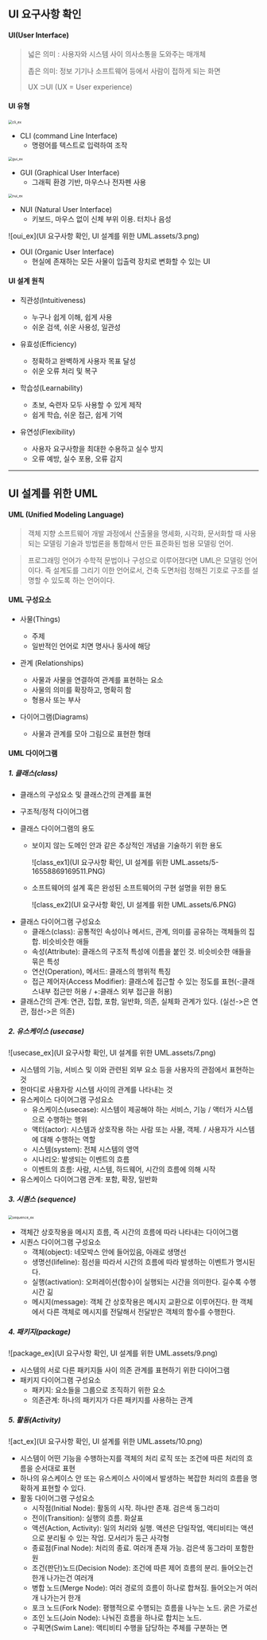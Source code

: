 ## UI 요구사항 확인

#### UI(User Interface)

> 넓은 의미 : 사용자와 시스템 사이 의사소통을 도와주는 매개체
>
> 좁은 의미: 정보 기기나 소프트웨어 등에서 사람이 접하게 되는 화면
>
> UX ⊃UI (UX = User experience)

#### UI 유형

<img src="UI 요구사항 확인, UI 설계를 위한 UML.assets/1.png" alt="cli_ex" style="zoom:50%;" />

* CLI (command Line Interface)
  - 명령어를 텍스트로 입력하여 조작

<img src="UI 요구사항 확인, UI 설계를 위한 UML.assets/2.png" alt="gui_ex" style="zoom:50%;" />

* GUI (Graphical User Interface)
  - 그래픽 환경 기반, 마우스나 전자펜 사용

<img src="UI 요구사항 확인, UI 설계를 위한 UML.assets/4.png" alt="nui_ex" style="zoom:50%;" />

* NUI (Natural User Interface)
  - 키보드, 마우스 없이 신체 부위 이용. 터치나 음성

![oui_ex](UI 요구사항 확인, UI 설계를 위한 UML.assets/3.png)

* OUI (Organic User Interface)
  - 현실에 존재하는 모든 사물이 입출력 장치로 변화할 수 있는 UI



#### UI 설계 원칙

* 직관성(Intuitiveness)
  - 누구나 쉽게 이해, 쉽게 사용
  - 쉬운 검색, 쉬운 사용성, 일관성

* 유효성(Efficiency)

  - 정확하고 완벽하게 사용자 목표 달성
  - 쉬운 오류 처리 및 복구

* 학습성(Learnability)

  - 초보, 숙련자 모두 사용할 수 있게 제작
  - 쉽게 학습, 쉬운 접근, 쉽게 기억

* 유연성(Flexibility)

  - 사용자 요구사항을 최대한 수용하고 실수 방지
  - 오류 예방, 실수 포용, 오류 감지

  

<hr>

## UI 설계를 위한 UML

#### UML (Unified Modeling Language)

> 객체 지향 소프트웨어 개발 과정에서 산출물을 명세화, 시각화, 문서화할 때 사용되는 모델링 기술과 방법론을 통합해서 만든 표준화된 범용 모델링 언어.

> 프로그래밍 언어가 수학적 문법이나 구성으로 이루어졌다면 UML은 모델링 언어이다. 즉 설계도를 그리기 이한 언어로서, 건축 도면처럼 정해진 기호로 구조를 설명할 수 있도록 하는 언어이다.



#### UML 구성요소

* 사물(Things)
  - 주제
  - 일반적인 언어로 치면 명사나 동사에 해당

* 관계 (Relationships)
  - 사물과 사물을 연결하여 관계를 표현하는 요소
  - 사물의 의미를 확장하고, 명확히 함
  - 형용사 또는 부사
* 다이어그램(Diagrams)
  - 사물과 관계를 모아 그림으로 표현한 형태



#### UML 다이어그램

##### 1. 클래스(class)

- 클래스의 구성요소 및 클래스간의 관계를 표현

- 구조적/정적 다이어그램

- 클래스 다이어그램의 용도

  - 보이지 않는 도메인 안과 같은 추상적인 개념을 기술하기 위한 용도 

    ![class_ex1](UI 요구사항 확인, UI 설계를 위한 UML.assets/5-16558869169511.PNG)

  - 소프트웨어의 설계 혹은 완성된 소프트웨어의 구현 설명을 위한 용도

    ![class_ex2](UI 요구사항 확인, UI 설계를 위한 UML.assets/6.PNG)

* 클래스 다이어그램 구성요소
  - 클래스(class): 공통적인 속성이나 메서드, 관계, 의미를 공유하는 객체들의 집합. 비슷비슷한 애들
  - 속성(Attribute): 클래스의 구조적 특성에 이름을 붙인 것. 비슷비슷한 애들을 묶은 특성
  - 연산(Operation), 메서드: 클래스의 행위적 특징
  - 접근 제어자(Access Modifier): 클래스에 접근할 수 있는 정도를 표현(-:클래스내부 접근만 허용 / +:클래스 외부 접근을 허용)
* 클래스간의 관계: 연관, 집합, 포함, 일반화, 의존, 실체화 관계가 있다. (실선->은 연관, 점선->은 의존)



##### 2. 유스케이스 (usecase)

![usecase_ex](UI 요구사항 확인, UI 설계를 위한 UML.assets/7.png)

- 시스템의 기능, 서비스 및 이와 관련된 외부 요소 등을 사용자의 관점에서 표현하는 것
- 한마디로 사용자랑 시스템 사이의 관계를 나타내는 것
- 유스케이스 다이어그램 구성요소
  - 유스케이스(usecase): 시스템이 제공해야 하는 서비스, 기능 / 액터가 시스템으로 수행하는 행위
  - 액터(actor): 시스템과 상호작용 하는 사람 또는 사물, 객체. / 사용자가 시스템에 대해 수행하는 역할
  - 시스템(system): 전체 시스템의 영역
  - 시나리오: 발생되는 이벤트의 흐름
  - 이벤트의 흐름: 사람, 시스템, 하드웨어, 시간의 흐름에 의해 시작
- 유스케이스 다이어그램 관계: 포함, 확장, 일반화



##### 3. 시퀀스 (sequence)

<img src="UI 요구사항 확인, UI 설계를 위한 UML.assets/8.png" alt="sequence_ex" style="zoom: 50%;" />

- 객체간 상호작용을 메시지 흐름, 즉 시간의 흐름에 따라 나타내는 다이어그램
- 시퀀스 다이어그램 구성요소
  - 객체(object): 네모박스 안에 들어있음, 아래로 생명선
  - 생명선(lifeline): 점선을 따라서 시간의 흐름에 따라 발생하는 이벤트가 명시된다.
  - 실행(activation): 오퍼레이션(함수)이 실행되는 시간을 의미한다. 길수록 수행시간 긺
  - 메시지(message): 객체 간 상호작용은 메시지 교환으로 이루어진다. 한 객체에서 다른 객체로 메시지를 전달해서 전달받은 객체의 함수를 수행한다.

##### 4. 패키지(package)

![package_ex](UI 요구사항 확인, UI 설계를 위한 UML.assets/9.png)

- 시스템의 서로 다른 패키지들 사이 의존 관계를 표현하기 위한 다이어그램
- 패키지 다이어그램 구성요소
  - 패키지: 요소들을 그룹으로 조직하기 위한 요소
  - 의존관계: 하나의 패키지가 다른 패키지를 사용하는 관계



##### 5. 활동(Activity)

![act_ex](UI 요구사항 확인, UI 설계를 위한 UML.assets/10.png)

- 시스템이 어떤 기능을 수행하는지를 객체의 처리 로직 또는 조건에 따른 처리의 흐름을 순서대로 표현
- 하나의 유스케이스 안 또는 유스케이스 사이에서 발생하는 복잡한 처리의 흐름을 명확하게 표현할 수 있다.
- 활동 다이어그램 구성요소
  - 시작점(Initial Node): 활동의 시작. 하나만 존재. 검은색 동그라미
  - 전이(Transition): 실행의 흐름. 화살표
  - 액션(Action, Activity): 일의 처리와 실행. 액션은 단일작업, 액티비티는 액션으로 분리될 수 있는 작업. 모서리가 둥근 사각형
  - 종료점(Final Node): 처리의 종료. 여러개 존재 가능. 검은색 동그라미 포함한 원
  - 조건(판단)노드(Decision Node): 조건에 따른 제어 흐름의 분리. 들어오는건 한개 나가는건 여러개
  - 병합 노드(Merge Node): 여러 경로의 흐름이 하나로 합쳐짐. 들어오는거 여러개 나가는거 한개
  - 포크 노드(Fork Node): 평행적으로 수행되는 흐름을 나누는 노드. 굵은 가로선
  - 조인 노드(Join Node): 나눠진 흐름을 하나로 합치는 노드.
  - 구획면(Swim Lane): 액티비티 수행을 담당하는 주체를 구분하는 면